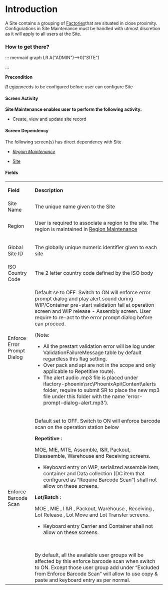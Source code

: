 # Introduction


A Site contains a grouping of 
[Factories](/iFactory-JGP-MES/iFactory-JGP-MES-Home/iFactory-JGP-MS/CONTENT/Location/Site.md)that are situated in close proximity. Configurations in Site Maintenance must be handled with utmost discretion as it will apply to all users at the Site. 


### **How to get there?** 




::: mermaid
graph LR
A("ADMIN")-->0("SITE")

:::

**Precondition** 

*[R](/iFactory-JGP-MES/iFactory-JGP-MES-Home/iFactory-JGP-MS/CONTENT/General-Production/Custom-Data/Custom-Data-List.md)* 
[egion](/iFactory-JGP-MES/iFactory-JGP-MES-Home/iFactory-JGP-MS/CONTENT/Location/Site.md)needs to be configured before user can configure Site



#### Screen Activity


**Site Maintenance enables user to perform the following activity:** 


- Create, view and update site record





#### Screen Dependency


The following screen(s) has direct dependency with Site

- *[Region Maintenance](/iFactory-JGP-MES/iFactory-JGP-MES-Home/iFactory-JGP-MS/CONTENT/Location/Site.md)*

- [Site](/iFactory-JGP-MES/iFactory-JGP-MES-Home/iFactory-JGP-MS/CONTENT/Location/Site.md)



#### Fields



<table class="confluenceTable"><colgroup><col /><col /></colgroup><tbody><tr><td class="highlight-grey confluenceTd" data-highlight-colour="grey"><p><strong>Field</strong></p></td><td class="highlight-grey confluenceTd" data-highlight-colour="grey"><p><strong>Description</strong></p></td></tr><tr><td colspan="1" class="confluenceTd">Site Name</td><td colspan="1" class="confluenceTd">The unique name given to the Site</td></tr><tr><td class="confluenceTd"><p>Region</p></td><td class="confluenceTd"><p>User is required to associate a region to the site. The region is maintained in <a href="Site-29918687.html">Region M</a><a href="Site-29918687.html">aintenance</a></p></td></tr><tr><td class="confluenceTd"><p>Global Site ID</p></td><td class="confluenceTd"><p>The globally unique numeric identifier given to each site</p></td></tr><tr><td colspan="1" class="confluenceTd">ISO Country Code</td><td colspan="1" class="confluenceTd">The 2 letter country code defined by the ISO body</td></tr><tr><td colspan="1" class="confluenceTd">Enforce Error Prompt Dialog</td><td colspan="1" class="confluenceTd"><p>Default se to OFF. Switch to ON will enforce error prompt dialog and play alert sound during WIP/Container pre-start validation fail at operation screen and WIP release - Assembly screen. User require to re-act to the error prompt dialog before can proceed.</p><p>(Note:</p><ul><li>All the prestart validation error will be log under ValidationFailureMessage table by default regardless this flag setting.</li><li>Over pack and api are not in the scope and only applicable to Repetitive route).</li><li>The alert audio .mp3 file is placed under ifactory-phoenix\src\PhoenixApi\Content\alerts folder, require to submit SR to place the new mp3 file under this folder with the name 'error-prompt-dialog-alert.mp3'). </li></ul></td></tr><tr><td colspan="1" class="confluenceTd">Enforce Barcode Scan</td><td colspan="1" class="confluenceTd"><p>Default set to OFF. Switch to ON will enforce barcode scan on the operation station below </p><p><strong>Repetitive :</strong></p><p>MOE, MIE, MTE, Assemble, I&R, Packout, Disassemble, Warehouse and Receiving screens.</p><ul style="list-style-type: square;"><li>Keyboard entry on WIP, serialized assemble item, container and Data collection (DC item that configured as “Require Barcode Scan”) shall not allow on these screens.</li></ul><p><strong>Lot/Batch :</strong></p><p>MOE , MIE , I &R , Packout, Warehouse , Receiving , Lot Release , Lot Move and Lot Transfer screens.</p><ul style="list-style-type: square;"><li>Keyboard entry Carrier and Container shall not allow on these screens.</li></ul><p><br /></p>By default, all the available user groups will be affected by this enforce barcode scan when switch to ON. Except those user group add under “Excluded from Enforce Barcode Scan” will allow to use copy & paste and keyboard entry as per normal.</td></tr></tbody></table>





